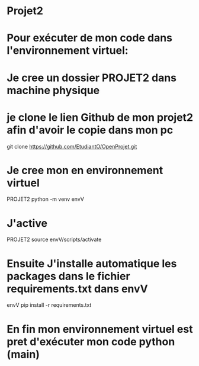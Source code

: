 # Projet2 

# Pour exécuter de mon  code dans l'environnement virtuel:   
# Je cree un dossier PROJET2 dans machine physique 
# je clone le lien Github de mon projet2 afin d'avoir le copie  dans mon pc
git clone https://github.com/EtudiantO/OpenProjet.git

# Je cree mon en environnement virtuel
PROJET2    python -m venv envV      
# J'active
PROJET2    source envV/scripts/activate  

# Ensuite J'installe automatique les packages dans le fichier requirements.txt dans envV
envV pip install -r requirements.txt

# En fin mon environnement virtuel est pret d'exécuter mon code python (main)

















